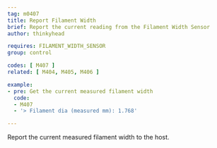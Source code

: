 ```yaml
---
tag: m0407
title: Report Filament Width
brief: Report the current reading from the Filament Width Sensor
author: thinkyhead

requires: FILAMENT_WIDTH_SENSOR
group: control

codes: [ M407 ]
related: [ M404, M405, M406 ]

example:
- pre: Get the current measured filament width
  code:
  - M407
  - '> Filament dia (measured mm): 1.768'

---
```


Report the current measured filament width to the host.
